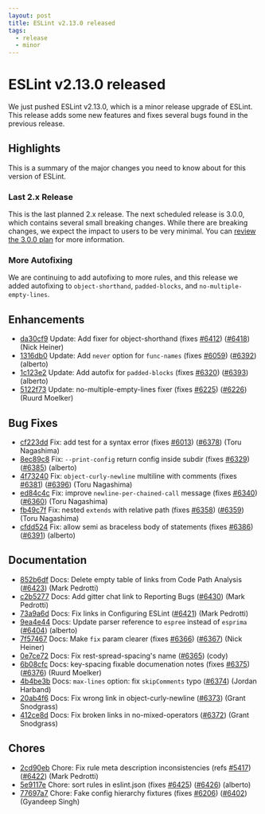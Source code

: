 ```yaml
---
layout: post
title: ESLint v2.13.0 released
tags:
  - release
  - minor
---
```

# ESLint v2.13.0 released

We just pushed ESLint v2.13.0, which is a minor release upgrade of ESLint. This release adds some new features and fixes several bugs found in the previous release.

## Highlights

This is a summary of the major changes you need to know about for this version of ESLint.

### Last 2.x Release

This is the last planned 2.x release. The next scheduled release is 3.0.0, which contains several small breaking changes. While there are breaking changes, we expect the impact to users to be very minimal. You can [review the 3.0.0 plan](https://github.com/eslint/eslint/issues/6356) for more information.

### More Autofixing

We are continuing to add autofixing to more rules, and this release we added autofixing to `object-shorthand`, `padded-blocks`, and `no-multiple-empty-lines`.

## Enhancements


* [da30cf9](https://github.com/eslint/eslint/commit/da30cf9) Update: Add fixer for object-shorthand (fixes [#6412](https://github.com/eslint/eslint/issues/6412)) ([#6418](https://github.com/eslint/eslint/issues/6418)) (Nick Heiner)
* [1316db0](https://github.com/eslint/eslint/commit/1316db0) Update: Add `never` option for `func-names` (fixes [#6059](https://github.com/eslint/eslint/issues/6059)) ([#6392](https://github.com/eslint/eslint/issues/6392)) (alberto)
* [1c123e2](https://github.com/eslint/eslint/commit/1c123e2) Update: Add autofix for `padded-blocks` (fixes [#6320](https://github.com/eslint/eslint/issues/6320)) ([#6393](https://github.com/eslint/eslint/issues/6393)) (alberto)
* [5122f73](https://github.com/eslint/eslint/commit/5122f73) Update: no-multiple-empty-lines fixer (fixes [#6225](https://github.com/eslint/eslint/issues/6225)) ([#6226](https://github.com/eslint/eslint/issues/6226)) (Ruurd Moelker)




## Bug Fixes


* [cf223dd](https://github.com/eslint/eslint/commit/cf223dd) Fix: add test for a syntax error (fixes [#6013](https://github.com/eslint/eslint/issues/6013)) ([#6378](https://github.com/eslint/eslint/issues/6378)) (Toru Nagashima)
* [8ec89c8](https://github.com/eslint/eslint/commit/8ec89c8) Fix: `--print-config` return config inside subdir (fixes [#6329](https://github.com/eslint/eslint/issues/6329)) ([#6385](https://github.com/eslint/eslint/issues/6385)) (alberto)
* [4f73240](https://github.com/eslint/eslint/commit/4f73240) Fix: `object-curly-newline` multiline with comments (fixes [#6381](https://github.com/eslint/eslint/issues/6381)) ([#6396](https://github.com/eslint/eslint/issues/6396)) (Toru Nagashima)
* [ed84c4c](https://github.com/eslint/eslint/commit/ed84c4c) Fix: improve `newline-per-chained-call` message (fixes [#6340](https://github.com/eslint/eslint/issues/6340)) ([#6360](https://github.com/eslint/eslint/issues/6360)) (Toru Nagashima)
* [fb49c7f](https://github.com/eslint/eslint/commit/fb49c7f) Fix: nested `extends` with relative path (fixes [#6358](https://github.com/eslint/eslint/issues/6358)) ([#6359](https://github.com/eslint/eslint/issues/6359)) (Toru Nagashima)
* [cfdd524](https://github.com/eslint/eslint/commit/cfdd524) Fix: allow semi as braceless body of statements (fixes [#6386](https://github.com/eslint/eslint/issues/6386)) ([#6391](https://github.com/eslint/eslint/issues/6391)) (alberto)




## Documentation


* [852b6df](https://github.com/eslint/eslint/commit/852b6df) Docs: Delete empty table of links from Code Path Analysis ([#6423](https://github.com/eslint/eslint/issues/6423)) (Mark Pedrotti)
* [c2b5277](https://github.com/eslint/eslint/commit/c2b5277) Docs: Add gitter chat link to Reporting Bugs ([#6430](https://github.com/eslint/eslint/issues/6430)) (Mark Pedrotti)
* [73a9a6d](https://github.com/eslint/eslint/commit/73a9a6d) Docs: Fix links in Configuring ESLint ([#6421](https://github.com/eslint/eslint/issues/6421)) (Mark Pedrotti)
* [9ea4e44](https://github.com/eslint/eslint/commit/9ea4e44) Docs: Update parser reference to `espree` instead of `esprima` ([#6404](https://github.com/eslint/eslint/issues/6404)) (alberto)
* [7f57467](https://github.com/eslint/eslint/commit/7f57467) Docs: Make `fix` param clearer (fixes [#6366](https://github.com/eslint/eslint/issues/6366)) ([#6367](https://github.com/eslint/eslint/issues/6367)) (Nick Heiner)
* [0e7ce72](https://github.com/eslint/eslint/commit/0e7ce72) Docs: Fix rest-spread-spacing's name ([#6365](https://github.com/eslint/eslint/issues/6365)) (cody)
* [6b08cfc](https://github.com/eslint/eslint/commit/6b08cfc) Docs: key-spacing fixable documenation notes (fixes [#6375](https://github.com/eslint/eslint/issues/6375)) ([#6376](https://github.com/eslint/eslint/issues/6376)) (Ruurd Moelker)
* [4b4be3b](https://github.com/eslint/eslint/commit/4b4be3b) Docs: `max-lines` option: fix `skipComments` typo ([#6374](https://github.com/eslint/eslint/issues/6374)) (Jordan Harband)
* [20ab4f6](https://github.com/eslint/eslint/commit/20ab4f6) Docs: Fix wrong link in object-curly-newline ([#6373](https://github.com/eslint/eslint/issues/6373)) (Grant Snodgrass)
* [412ce8d](https://github.com/eslint/eslint/commit/412ce8d) Docs: Fix broken links in no-mixed-operators ([#6372](https://github.com/eslint/eslint/issues/6372)) (Grant Snodgrass)








## Chores


* [2cd90eb](https://github.com/eslint/eslint/commit/2cd90eb) Chore: Fix rule meta description inconsistencies (refs [#5417](https://github.com/eslint/eslint/issues/5417)) ([#6422](https://github.com/eslint/eslint/issues/6422)) (Mark Pedrotti)
* [5e9117e](https://github.com/eslint/eslint/commit/5e9117e) Chore: sort rules in eslint.json (fixes [#6425](https://github.com/eslint/eslint/issues/6425)) ([#6426](https://github.com/eslint/eslint/issues/6426)) (alberto)
* [77697a7](https://github.com/eslint/eslint/commit/77697a7) Chore: Fake config hierarchy fixtures (fixes [#6206](https://github.com/eslint/eslint/issues/6206)) ([#6402](https://github.com/eslint/eslint/issues/6402)) (Gyandeep Singh)


